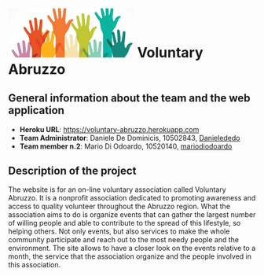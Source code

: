 # <img src="public\assets\images\logo.jpg" alt="logo" style="zoom: 50%;" /> Voluntary Abruzzo

## General information about the team and the web application

- **Heroku URL**: https://voluntary-abruzzo.herokuapp.com
- **Team Administrator**: Daniele De Dominicis, 10502843, [Danielededo](https://github.com/Danielededo)
- **Team member n.2**: Mario Di Odoardo, 10520140, [mariodiodoardo](https://github.com/mariodiodoardo)

## Description of the project

The website is for an on-line voluntary association called Voluntary Abruzzo. It is a nonprofit association dedicated to promoting awareness and access to quality volunteer throughout the Abruzzo region. What the association aims to do is organize events that can gather the largest number of willing people and able to contribute to the spread of this lifestyle, so helping others.
Not only events, but also services to make the whole community participate and reach out to the most needy people and the environment.
The site allows to have a closer look on the events relative to a month, the service that the association organize and the people involved in this association.

